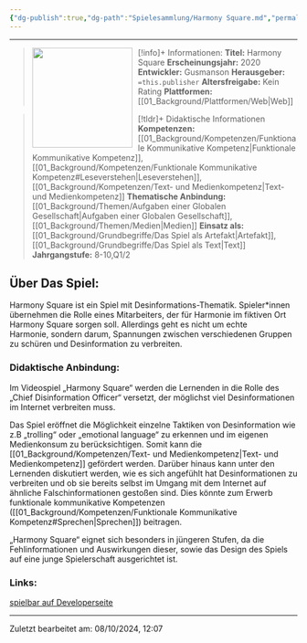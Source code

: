 ```yaml
---
{"dg-publish":true,"dg-path":"Spielesammlung/Harmony Square.md","permalink":"/spielesammlung/harmony-square/","noteIcon":"1"}
---
```


---
>[!info]+ Informationen:
><img src="https://games-im-unterricht.de/sites/default/files/styles/game_bild_cropped_480x270/public/spielbilder/Harmony%20Square%20Logo.PNG?itok=ueAAXUbs" style="float:left;height:175px;padding-right:10px">**Titel:** Harmony Square
>**Erscheinungsjahr:** 2020
>**Entwickler:** Gusmanson
>**Herausgeber:** `=this.publisher`
>**Altersfreigabe:** Kein Rating
>**Plattformen:** [[01_Background/Plattformen/Web\|Web]]

>[!tldr]+ Didaktische Informationen
>**Kompetenzen:** [[01_Background/Kompetenzen/Funktionale Kommunikative Kompetenz\|Funktionale Kommunikative Kompetenz]],[[01_Background/Kompetenzen/Funktionale Kommunikative Kompetenz#Leseverstehen\|Leseverstehen]],[[01_Background/Kompetenzen/Text- und Medienkompetenz\|Text- und Medienkompetenz]]
>**Thematische Anbindung:** [[01_Background/Themen/Aufgaben einer Globalen Gesellschaft\|Aufgaben einer Globalen Gesellschaft]],[[01_Background/Themen/Medien\|Medien]]
>**Einsatz als:** [[01_Background/Grundbegriffe/Das Spiel als Artefakt\|Artefakt]],[[01_Background/Grundbegriffe/Das Spiel als Text\|Text]]
>**Jahrgangstufe:** 8-10,Q1/2

## Über Das Spiel:
Harmony Square ist ein Spiel mit Desinformations-Thematik. Spieler\*innen übernehmen die Rolle eines Mitarbeiters, der für Harmonie im fiktiven Ort Harmony Square sorgen soll. Allerdings geht es nicht um echte Harmonie, sondern darum, Spannungen zwischen verschiedenen Gruppen zu schüren und Desinformation zu verbreiten.
### Didaktische Anbindung:
Im Videospiel „Harmony Square“ werden die Lernenden in die Rolle des „Chief Disinformation Officer“ versetzt, der möglichst viel Desinformationen im Internet verbreiten muss.

Das Spiel eröffnet die Möglichkeit einzelne Taktiken von Desinformation wie z.B „trolling“ oder „emotional language“ zu erkennen und im eigenen Medienkonsum zu berücksichtigen. Somit kann die  [[01_Background/Kompetenzen/Text- und Medienkompetenz\|Text- und Medienkompetenz]] gefördert werden. Darüber hinaus kann unter den Lernenden diskutiert werden, wie es sich angefühlt hat Desinformationen zu verbreiten und ob sie bereits selbst im Umgang mit dem Internet auf ähnliche Falschinformationen gestoßen sind. Dies könnte zum Erwerb funktionale kommunikative Kompetenzen ([[01_Background/Kompetenzen/Funktionale Kommunikative Kompetenz#Sprechen\|Sprechen]]) beitragen.

„Harmony Square“ eignet sich besonders in jüngeren Stufen, da die Fehlinformationen und Auswirkungen dieser, sowie das Design des Spiels auf eine junge Spielerschaft ausgerichtet ist.
### Links:
[spielbar auf Developerseite](https://harmonysquare.game)

---
Zuletzt bearbeitet am: 08/10/2024, 12:07